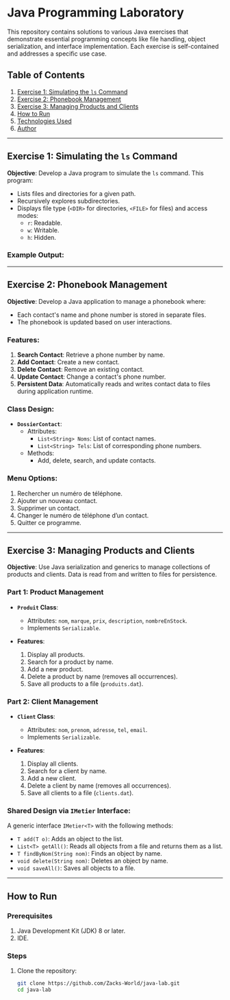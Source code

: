 # Java Programming Laboratory

This repository contains solutions to various Java exercises that demonstrate essential programming concepts like file handling, object serialization, and interface implementation. Each exercise is self-contained and addresses a specific use case.

## Table of Contents
1. [Exercise 1: Simulating the `ls` Command](#exercise-1-simulating-the-ls-command)
2. [Exercise 2: Phonebook Management](#exercise-2-phonebook-management)
3. [Exercise 3: Managing Products and Clients](#exercise-3-managing-products-and-clients)
4. [How to Run](#how-to-run)
5. [Technologies Used](#technologies-used)
6. [Author](#author)

---

## Exercise 1: Simulating the `ls` Command

**Objective**: Develop a Java program to simulate the `ls` command. This program:
- Lists files and directories for a given path.
- Recursively explores subdirectories.
- Displays file type (`<DIR>` for directories, `<FILE>` for files) and access modes:
  - `r`: Readable.
  - `w`: Writable.
  - `h`: Hidden.

### Example Output:




---

## Exercise 2: Phonebook Management

**Objective**: Develop a Java application to manage a phonebook where:
- Each contact's name and phone number is stored in separate files.
- The phonebook is updated based on user interactions.

### Features:
1. **Search Contact**: Retrieve a phone number by name.
2. **Add Contact**: Create a new contact.
3. **Delete Contact**: Remove an existing contact.
4. **Update Contact**: Change a contact's phone number.
5. **Persistent Data**: Automatically reads and writes contact data to files during application runtime.

### Class Design:
- **`DossierContact`**:
  - Attributes:
    - `List<String> Noms`: List of contact names.
    - `List<String> Tels`: List of corresponding phone numbers.
  - Methods:
    - Add, delete, search, and update contacts.

### Menu Options:
1. Rechercher un numéro de téléphone.
2. Ajouter un nouveau contact.
3. Supprimer un contact.
4. Changer le numéro de téléphone d’un contact.
5. Quitter ce programme.


---

## Exercise 3: Managing Products and Clients

**Objective**: Use Java serialization and generics to manage collections of products and clients. Data is read from and written to files for persistence.

### **Part 1: Product Management**
- **`Produit` Class**:
  - Attributes: `nom`, `marque`, `prix`, `description`, `nombreEnStock`.
  - Implements `Serializable`.

- **Features**:
  1. Display all products.
  2. Search for a product by name.
  3. Add a new product.
  4. Delete a product by name (removes all occurrences).
  5. Save all products to a file (`produits.dat`).

### **Part 2: Client Management**
- **`Client` Class**:
  - Attributes: `nom`, `prenom`, `adresse`, `tel`, `email`.
  - Implements `Serializable`.

- **Features**:
  1. Display all clients.
  2. Search for a client by name.
  3. Add a new client.
  4. Delete a client by name (removes all occurrences).
  5. Save all clients to a file (`clients.dat`).

### **Shared Design via `IMetier` Interface**:
A generic interface `IMetier<T>` with the following methods:
- `T add(T o)`: Adds an object to the list.
- `List<T> getAll()`: Reads all objects from a file and returns them as a list.
- `T findByNom(String nom)`: Finds an object by name.
- `void delete(String nom)`: Deletes an object by name.
- `void saveAll()`: Saves all objects to a file.

---

## How to Run

### Prerequisites
1. Java Development Kit (JDK) 8 or later.
2. IDE.

### Steps
1. Clone the repository:
   ```bash
   git clone https://github.com/Zacks-World/java-lab.git
   cd java-lab

